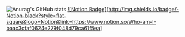 ![Anurag's GitHub stats](https://github-readme-stats.vercel.app/api?username=Ch4nh33&show_icons=true&theme=radical)
<a href="https://www.notion.so/Who-am-I-baac3cfaf0624e279f048d79ca61f5ea" target="_blank">
![Notion Badge](http://img.shields.io/badge/-Notion-black?style=flat-square&logo=Notion&link=https://www.notion.so/Who-am-I-baac3cfaf0624e279f048d79ca61f5ea]
